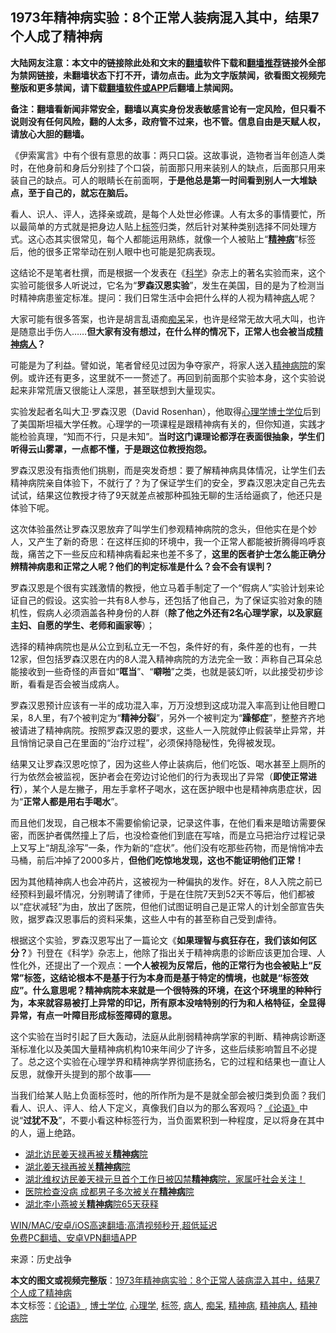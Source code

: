  <h2>1973年精神病实验：8个正常人装病混入其中，结果7个人成了精神病</h2> <p class="notice"><b>大陆网友注意：本文中的链接除此处和文末的<a href="https://github.com/bannedbook/fanqiang" >翻墙</a>软件下载和<a href="https://github.com/killgcd/justmysocks/blob/master/README.md">翻墙推荐</a>链接外全部为禁网链接，未翻墙状态下打不开，请勿点击。此为文字版禁闻，欲看图文视频完整版和更多禁闻，请下载<a href="https://github.com/bannedbook/fanqiang">翻墙软件或APP</a>后翻墙上禁闻网。</p><p>备注：翻墙看新闻非常安全，翻墙以真实身份发表敏感言论有一定风险，但只看不说则没有任何风险，翻的人太多，政府管不过来，也不管。信息自由是天赋人权，请放心大胆的翻墙。</b></p>  <div class="entry"> <p>《伊索寓言》中有个很有意思的故事：两只口袋。这故事说，造物者当年创造人类时，在他身前和身后分别挂了个口袋，前面那只用来装别人的缺点，后面那只用来装自己的缺点。可人的眼睛长在前面啊，<strong>于是他总是第一时间看到别人一大堆缺点，至于自己的，就忘在脑后。</strong></p> <p>看人、识人、评人，选择亲或疏，是每个人处世必修课。人有太多的事情要忙，所以最简单的方式就是把身边人贴上<a href="https://www.bannedbook.org/bnews/tag/%e6%a0%87%e7%ad%be/" class="st_tag internal_tag" rel="tag" title="标签 标签 下的日志">标签</a>归类，然后针对某种类别选择不同处理方式。这心态其实很常见，每个人都能运用熟练，就像一个人被贴上“<strong><a href="https://www.bannedbook.org/bnews/tag/%e7%b2%be%e7%a5%9e%e7%97%85/" class="st_tag internal_tag" rel="tag" title="标签 精神病 下的日志">精神病</a></strong>”标签后，他的很多正常举动在别人眼中也可能是犯病表现。</p> <p>这结论不是笔者杜撰，而是根据一个发表在《<span class='wp_keywordlink'><a href="https://www.bannedbook.org/forum11/topic309.html" title="禁片：“科学”的棍子" target="_blank">科学</a></span>》杂志上的著名实验而来，这个实验可能很多人听说过，它名为“<strong>罗森汉恩实验</strong>”，发生在美国，目的是为了检测当时精神病患鉴定标准。提问：我们日常生活中会把什么样的人视为精神<a href="https://www.bannedbook.org/bnews/tag/%E7%97%85%E4%BA%BA/" class="st_tag internal_tag" rel="tag" title="标签 病人 下的日志">病人</a>呢？</p> <p>大家可能有很多答案，也许是胡言乱语痴<a href="https://www.bannedbook.org/bnews/tag/%E7%97%B4%E5%91%86/" class="st_tag internal_tag" rel="tag" title="标签 痴呆 下的日志">痴呆</a>呆，也许是经常无故大吼大叫，也许是随意出手伤人&#8230;&#8230;<strong>但大家有没有想过，在什么样的情况下，正常人也会被当成<a href="https://www.bannedbook.org/bnews/tag/%e7%b2%be%e7%a5%9e%e7%97%85%e4%ba%ba/" class="st_tag internal_tag" rel="tag" title="标签 精神病人 下的日志">精神病人</a>？</strong></p>  <p>可能是为了利益。譬如说，笔者曾经见过因为争夺家产，将家人送入<a href="https://www.bannedbook.org/bnews/tag/%e7%b2%be%e7%a5%9e%e7%97%85%e9%99%a2/" class="st_tag internal_tag" rel="tag" title="标签 精神病院 下的日志">精神病院</a>的案例。或许还有更多，这里就不一一赘述了。再回到前面那个实验本身，这个实验说起来非常荒唐又很能让人深思，甚至联想到大量现实。</p> <p>实验发起者名叫大卫·罗森汉恩（David Rosenhan），他取得<a href="https://www.bannedbook.org/bnews/tag/%e5%bf%83%e7%90%86%e5%ad%a6/" class="st_tag internal_tag" rel="tag" title="标签 心理学 下的日志">心理学</a><a href="https://www.bannedbook.org/bnews/tag/%E5%8D%9A%E5%A3%AB%E5%AD%A6%E4%BD%8D/" class="st_tag internal_tag" rel="tag" title="标签 博士学位 下的日志">博士学位</a>后到了美国斯坦福大学任教。心理学的一项课程是跟精神病有关的，但你知道，实践才能检验真理，“知而不行，只是未知”。<strong>当时这门课理论都浮在表面很抽象，学生们听得云山雾罩，一点都不懂，于是跟这位教授抱怨。</strong></p> <p>罗森汉恩没有指责他们挑剔，而是突发奇想：要了解精神病具体情况，让学生们去精神病院亲自体验下，不就行了？为了保证学生们的安全，罗森汉恩决定自己先去试试，结果这位教授才待了9天就差点被那种孤独无聊的生活给逼疯了，他还只是体验下呢。</p> <p>这次体验虽然让罗森汉恩放弃了叫学生们参观精神病院的念头，但他实在是个妙人，又产生了新的奇思：在这样压抑的环境中，我一个正常人都能被折腾得呜呼哀哉，痛苦之下一些反应和精神病看起来也差不多了，<strong>这里的医者护士怎么能正确分辨精神病患和正常之人呢？他们的判定标准是什么？会不会有误判？</strong></p>  <p>罗森汉恩是个很有实践激情的教授，他立马着手制定了一个“假病人”实验计划来论证自己的假设。这实验一共有8人参与，还包括了他自己，为了保证实验对象的随机性，假病人必须涵盖各种身份的人群（<strong>除了他之外还有2名心理学家，以及家庭主妇、自愿的学生、老师和画家等</strong>）；</p> <p>选择的精神病院也是从公立到私立无一不包，条件好的有，条件差的也有，一共12家，但包括罗森汉恩在内的8人混入精神病院的方法完全一致：声称自己耳朵总能接收到一些奇怪的声音如“<strong>哐当</strong>”、“<strong>噼啪</strong>”之类，也就是装幻听，以此接受初步诊断，看看是否会被当成病人。</p> <p>罗森汉恩预计应该有一半的成功混入率，万万没想到这成功混入率高到让他目瞪口呆，8人里，有7个被判定为“<strong>精神分裂</strong>”，另外一个被判定为“<strong>躁郁症</strong>”，整整齐齐地被请进了精神病院。按照罗森汉恩的要求，这些人一入院就停止假装举止异常，并且悄悄记录自己在里面的“治疗过程”，必须保持隐秘性，免得被发现。</p> <p>结果又让罗森汉恩吃惊了，因为这些人停止装病后，他们吃饭、喝水甚至上厕所的行为依然会被监视，医护者会在旁边讨论他们的行为表现出了异常（<strong>即使正常进行</strong>），某个人是左撇子，用左手拿杯子喝水，这在医护眼中也是精神病患症状，因为“<strong>正常人都是用右手喝水</strong>”。</p>  <p>而且他们发现，自己根本不需要偷偷记录，记录这件事，在他们看来是暗访需要保密，而医护者偶然撞上了后，也没检查他们到底在写啥，而是立马把治疗过程记录上又写上“胡乱涂写”一条，作为新的“症状”。他们没有吃那些药物，而是悄悄冲去马桶，前后冲掉了2000多片，<strong>但他们吃惊地发现，这也不能证明他们正常！</strong></p> <p>因为其他精神病人也会冲药片，这被视为一种偏执的发作。好在，8人入院之前已经预料到最坏情况，分别聘请了律师，于是在住院7天到52天不等后，他们都被以“症状减轻”为由，放出了医院，但他们试图证明自己是正常人的计划全部宣告失败，据罗森汉恩事后的资料采集，这些人中有的甚至称自己受到虐待。</p> <p>根据这个实验，罗森汉恩写出了一篇论文《<strong>如果理智与疯狂存在，我们该如何区分？</strong>》刊登在《科学》杂志上，他除了指出关于精神病患的诊断应该更加合理、人性化外，还提出了一个观点：<strong>一个人被视为反常后，他的正常行为也会被贴上“反常”标签，这结论根本不是基于行为本身而是基于特定的情境，也就是“标签效应”。什么意思呢？精神病院本来就是一个很特殊的环境，在这个环境里的种种行为，本来就容易被打上异常的印记，所有原本没啥特别的行为和人格特征，全显得异常，有点一叶障目形成标签障碍的意思。</strong></p> <p>这个实验在当时引起了巨大轰动，法庭从此削弱精神病学家的判断、精神病诊断逐渐标准化以及美国大量精神病机构10来年间少了许多，这些后续影响暂且不必提了。总之这个实验在心理学界和精神病学界彻底扬名，它的过程和结果也一直让人反思，就像开头提到的那个故事——</p>  <p>当我们给某人贴上负面标签时，他的所作所为是不是就全部会被归类到负面？我们看人、识人、评人、给人下定义，真像我们自以为的那么客观吗？<a href="https://www.bannedbook.org/bnews/tag/%E3%80%8A%E8%AE%BA%E8%AF%AD%E3%80%8B/" class="st_tag internal_tag" rel="tag" title="标签 《论语》 下的日志">《论语》</a>中说“<strong>过犹不及</strong>”，不要小看这种标签行为，当负面累积到一种程度，足以将身在其中的人，逼上绝路。</p> <ul class='op-related-articles' title='相关阅读'> <li><a href='https://www.bannedbook.org/bnews/baitai/20210118/1470176.html' target='_blank'>湖北访民姜天禄再被关<b>精神病</b>院</a></li> <li><a href='https://www.bannedbook.org/bnews/renquan/20210118/1469776.html' target='_blank'>湖北姜天禄再被关<b>精神病</b>院</a></li> <li><a href='https://www.bannedbook.org/bnews/weiquan/20210117/1469025.html' target='_blank'>湖北维权访民姜天禄元旦首个工作日被囚禁<b>精神病</b>院&#65292;家属吁社会关注&#65281;</a></li> <li><a href='https://www.bannedbook.org/bnews/cbnews/20210115/1468242.html' target='_blank'>医院检查没病 成都男子多次被关在<b>精神病</b>院</a></li> <li><a href='https://www.bannedbook.org/bnews/renquan/20210110/1464601.html' target='_blank'>湖北李小燕被关<b>精神病</b>院65天获释</a></li> </ul> <p class="texttj"> <a href="https://github.com/bannedbook/fanqiang/wiki/V2ray%E6%9C%BA%E5%9C%BA" target="_blank">WIN/MAC/安卓/iOS高速翻墙:高清视频秒开,超低延迟</a><br/> <a href="https://github.com/bannedbook/fanqiang/wiki/%E7%A6%81%E9%97%BB%E7%BD%91%E5%AE%89%E5%8D%93%E7%BF%BB%E5%A2%99%E6%96%B0%E9%97%BBAPP" target="_blank">免费PC翻墙、安卓VPN翻墙APP</a></p><p> 来源：历史战争 </p><a name='sharetosocial'></a>       <div><b>本文的图文或视频完整版</b>：<a href='https://www.bannedbook.org/bnews/cnnews/20210123/1473420.html'>1973年精神病实验：8个正常人装病混入其中，结果7个人成了精神病</a></div>  </div><!--END ENTRY--> <div class="postfooter"> <div>本文标签：<a href="https://www.bannedbook.org/bnews/tag/%E3%80%8A%E8%AE%BA%E8%AF%AD%E3%80%8B/" rel="tag">《论语》</a>, <a href="https://www.bannedbook.org/bnews/tag/%E5%8D%9A%E5%A3%AB%E5%AD%A6%E4%BD%8D/" rel="tag">博士学位</a>, <a href="https://www.bannedbook.org/bnews/tag/%e5%bf%83%e7%90%86%e5%ad%a6/" rel="tag">心理学</a>, <a href="https://www.bannedbook.org/bnews/tag/%e6%a0%87%e7%ad%be/" rel="tag">标签</a>, <a href="https://www.bannedbook.org/bnews/tag/%E7%97%85%E4%BA%BA/" rel="tag">病人</a>, <a href="https://www.bannedbook.org/bnews/tag/%E7%97%B4%E5%91%86/" rel="tag">痴呆</a>, <a href="https://www.bannedbook.org/bnews/tag/%e7%b2%be%e7%a5%9e%e7%97%85/" rel="tag">精神病</a>, <a href="https://www.bannedbook.org/bnews/tag/%e7%b2%be%e7%a5%9e%e7%97%85%e4%ba%ba/" rel="tag">精神病人</a>, <a href="https://www.bannedbook.org/bnews/tag/%e7%b2%be%e7%a5%9e%e7%97%85%e9%99%a2/" rel="tag">精神病院</a></div>  </div><!--END POSTFOOTER--> 